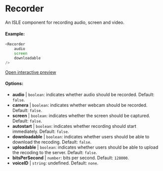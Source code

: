 # Recorder

An ISLE component for recording audio, screen and video.

#### Example:

``` js
<Recorder 
    audio
    screen
    downloadable
/>
``` 

[Open interactive preview](https://isle.heinz.cmu.edu/components/recorder/)

#### Options:

* __audio__ | `boolean`: indicates whether audio should be recorded. Default: `false`.
* __camera__ | `boolean`: indicates whether webcam should be recorded. Default: `false`.
* __screen__ | `boolean`: indicates whether the screen should be captured. Default: `false`.
* __autostart__ | `boolean`: indicates whether recording should start immediately. Default: `false`.
* __downloadable__ | `boolean`: indicates whether users should be able to download the recoding. Default: `false`.
* __uploadable__ | `boolean`: indicates whether users should be able to upload the recoding to the server. Default: `false`.
* __bitsPerSecond__ | `number`: bits per second. Default: `128000`.
* __voiceID__ | `string`: undefined. Default: `none`.
